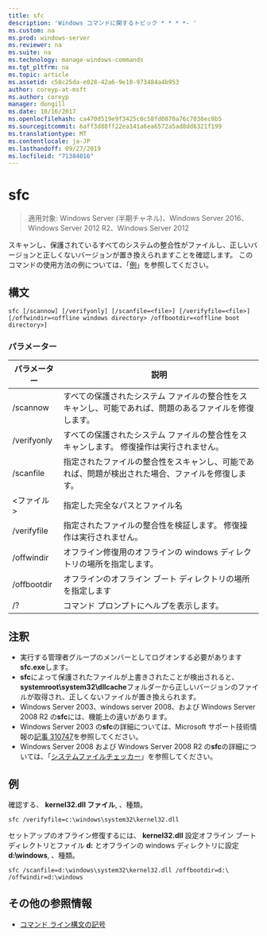 ```yaml
---
title: sfc
description: 'Windows コマンドに関するトピック * * * *- '
ms.custom: na
ms.prod: windows-server
ms.reviewer: na
ms.suite: na
ms.technology: manage-windows-commands
ms.tgt_pltfrm: na
ms.topic: article
ms.assetid: c58c25da-e028-42a6-9e10-973484a4b953
author: coreyp-at-msft
ms.author: coreyp
manager: dongill
ms.date: 10/16/2017
ms.openlocfilehash: ca470d519e9f3425c0c58fd0070a76c7038ec9b5
ms.sourcegitcommit: 6aff3d88ff22ea141a6ea6572a5ad8dd6321f199
ms.translationtype: MT
ms.contentlocale: ja-JP
ms.lasthandoff: 09/27/2019
ms.locfileid: "71384016"
---
```

# <a name="sfc"></a>sfc

>適用対象: Windows Server (半期チャネル)、Windows Server 2016、Windows Server 2012 R2、Windows Server 2012

スキャンし、保護されているすべてのシステムの整合性がファイルし、正しいバージョンと正しくないバージョンが置き換えられますことを確認します。
このコマンドの使用方法の例については、「[例](#BKMK_examples)」を参照してください。

## <a name="syntax"></a>構文
```
sfc [/scannow] [/verifyonly] [/scanfile=<file>] [/verifyfile=<file>] [/offwindir=<offline windows directory> /offbootdir=<offline boot directory>]
```

### <a name="parameters"></a>パラメーター
|パラメーター|説明|
|-------|--------|
|/scannow|すべての保護されたシステム ファイルの整合性をスキャンし、可能であれば、問題のあるファイルを修復します。|
|/verifyonly|すべての保護されたシステム ファイルの整合性をスキャンします。 修復操作は実行されません。|
|/scanfile|指定されたファイルの整合性をスキャンし、可能であれば、問題が検出された場合、ファイルを修復します。|
|\<ファイル >|指定した完全なパスとファイル名|
|/verifyfile|指定されたファイルの整合性を検証します。 修復操作は実行されません。|
|/offwindir|オフライン修復用のオフラインの windows ディレクトリの場所を指定します。|
|/offbootdir|オフラインのオフライン ブート ディレクトリの場所を指定します|
|/?|コマンド プロンプトにヘルプを表示します。|

## <a name="remarks"></a>注釈
-   実行する管理者グループのメンバーとしてログオンする必要があります **sfc.exe**します。
-   **sfc**によって保護されたファイルが上書きされたことが検出されると、 **systemroot\system32\dllcache**フォルダーから正しいバージョンのファイルが取得され、正しくないファイルが置き換えられます。
-   Windows Server 2003、windows server 2008、および Windows Server 2008 R2 の**sfc**には、機能上の違いがあります。
-   Windows Server 2003 の**sfc**の詳細については、Microsoft サポート技術情報の[記事 310747](https://go.microsoft.com/fwlink/?LinkId=227069)を参照してください。
-   Windows Server 2008 および Windows Server 2008 R2 の**sfc**の詳細については、「[システムファイルチェッカー](https://go.microsoft.com/fwlink/?LinkId=227071)」を参照してください。

## <a name="BKMK_examples"></a>例
確認する、 **kernel32.dll ファイル**, 、種類。
```
sfc /verifyfile=c:\windows\system32\kernel32.dll
```
セットアップのオフライン修復するには、 **kernel32.dll** 設定オフライン ブート ディレクトリとファイル **d:** とオフラインの windows ディレクトリに設定 **d:\windows**, 、種類。
```
sfc /scanfile=d:\windows\system32\kernel32.dll /offbootdir=d:\ /offwindir=d:\windows
```

## <a name="additional-references"></a>その他の参照情報
-   [コマンド ライン構文の記号](command-line-syntax-key.md)

